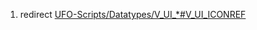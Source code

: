 1.  redirect
    [UFO-Scripts/Datatypes/V_UI_\*#V_UI_ICONREF](UFO-Scripts/Datatypes/V_UI_*#V_UI_ICONREF "wikilink")